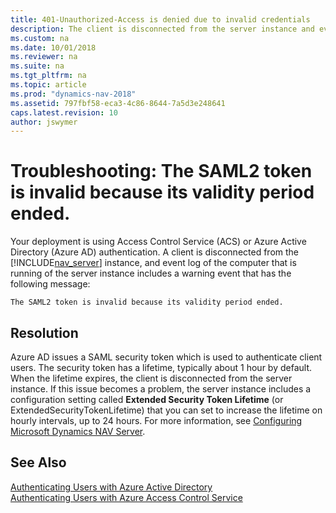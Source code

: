 ```yaml
---
title: 401-Unauthorized-Access is denied due to invalid credentials
description: The client is disconnected from the server instance and event log includes a warning event- The SAML2 token is invalid because its validity period ended.
ms.custom: na
ms.date: 10/01/2018
ms.reviewer: na
ms.suite: na
ms.tgt_pltfrm: na
ms.topic: article
ms.prod: "dynamics-nav-2018"
ms.assetid: 797fbf58-eca3-4c86-8644-7a5d3e248641
caps.latest.revision: 10
author: jswymer
---
```

# Troubleshooting: The SAML2 token is invalid because its validity period ended.
Your deployment is using Access Control Service (ACS) or Azure Active Directory (Azure AD) authentication. A client is disconnected from the [!INCLUDE[nav_server](includes/nav_server_md.md)] instance, and  event log of the computer that is running of the server instance includes a warning event that has the following message:

```The SAML2 token is invalid because its validity period ended.```

## Resolution  
Azure AD issues a SAML security token which is used to authenticate client users. The security token has a lifetime, typically about 1 hour by default. When the lifetime expires, the client is disconnected from the server instance. If this issue becomes a problem, the server instance includes a configuration setting called **Extended Security Token Lifetime** (or ExtendedSecurityTokenLifetime) that you can set to increase the lifetime on hourly intervals, up to 24 hours. For more information, see [Configuring Microsoft Dynamics NAV Server](Configuring-Microsoft-Dynamics-NAV-Server.md#AzureAd).
  
## See Also  
[Authenticating Users with Azure Active Directory](Authenticating-Users-with-Azure-Active-Directory.md)  
[Authenticating Users with Azure Access Control Service](Authenticating-Users-with-Microsoft-Azure-Access-Control-Service.md)  
